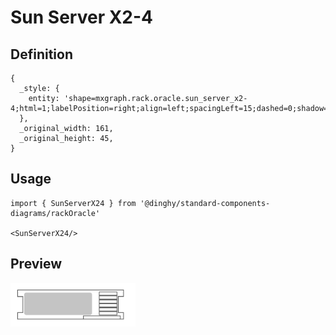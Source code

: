 # Sun Server X2-4

## Definition

```
{
  _style: { 
    entity: 'shape=mxgraph.rack.oracle.sun_server_x2-4;html=1;labelPosition=right;align=left;spacingLeft=15;dashed=0;shadow=0;fillColor=#ffffff;',
  },
  _original_width: 161,
  _original_height: 45,
}
```

## Usage

```
import { SunServerX24 } from '@dinghy/standard-components-diagrams/rackOracle'

<SunServerX24/>
```

## Preview

<img src="./sun-server-x2-4.png" width="200"/>
